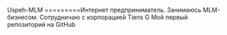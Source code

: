 Uspeh-MLM
=========Интернет
предприниматель. Занимаюсь MLM-бизнесом. Сотрудничаю с корпорацией Tiens G
Мой первый репозиторий на GitHub
